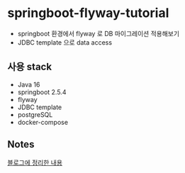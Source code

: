 # springboot-flyway-tutorial

* springboot 환경에서 flyway 로 DB 마이그레이션 적용해보기
* JDBC template 으로 data access

## 사용 stack

* Java 16
* springboot 2.5.4
* flyway
* JDBC template
* postgreSQL
* docker-compose

## Notes

[블로그에 정리한 내용](https://www.shawn-dev.me/322dabb3-f411-4f00-b02e-1157d9922fd9
)
